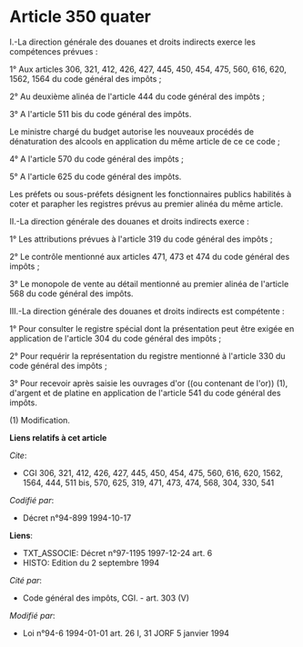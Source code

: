 # Article 350 quater

I.-La direction générale des douanes et droits indirects exerce les compétences prévues :

1° Aux articles 306, 321, 412, 426, 427, 445, 450, 454, 475, 560, 616, 620, 1562, 1564 du code général des impôts ;

2° Au deuxième alinéa de l'article 444 du code général des impôts ;

3° A l'article 511 bis du code général des impôts.

Le ministre chargé du budget autorise les nouveaux procédés de dénaturation des alcools en application du même article de ce
ce code ;

4° A l'article 570 du code général des impôts ;

5° A l'article 625 du code général des impôts.

Les préfets ou sous-préfets désignent les fonctionnaires publics habilités à coter et parapher les registres prévus au
premier alinéa du même article.

II.-La direction générale des douanes et droits indirects exerce :

1° Les attributions prévues à l'article 319 du code général des impôts ;

2° Le contrôle mentionné aux articles 471, 473 et 474 du code général des impôts ;

3° Le monopole de vente au détail mentionné au premier alinéa de l'article 568 du code général des impôts.

III.-La direction générale des douanes et droits indirects est compétente :

1° Pour consulter le registre spécial dont la présentation peut être exigée en application de l'article 304 du code général
des impôts ;

2° Pour requérir la représentation du registre mentionné à l'article 330 du code général des impôts ;

3° Pour recevoir après saisie les ouvrages d'or ((ou contenant de l'or)) (1), d'argent et de platine en application de
l'article 541 du code général des impôts.

(1) Modification.

**Liens relatifs à cet article**

_Cite_:

  - CGI 306, 321, 412, 426, 427, 445, 450, 454, 475, 560, 616, 620, 1562, 1564, 444, 511 bis, 570, 625, 319, 471, 473, 474, 568, 304, 330, 541

_Codifié par_:

  - Décret n°94-899 1994-10-17

**Liens**:

  - TXT_ASSOCIE: Décret n°97-1195 1997-12-24 art. 6
  - HISTO: Edition du 2 septembre 1994

_Cité par_:

  - Code général des impôts, CGI. - art. 303 (V)

_Modifié par_:

  - Loi n°94-6 1994-01-01 art. 26 I, 31 JORF 5 janvier 1994
